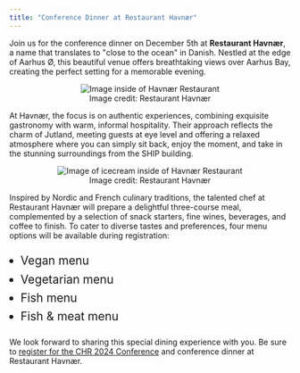 ```yaml
---
title: "Conference Dinner at Restaurant Havnær"
---
```

<style>
    img {
        max-height: 400px;
        max-width: 100%;
    }

    figure {
            text-align: center;
            margin: 0; 
        }
    figcaption {
        text-align: center;
    }

</style>

Join us for the conference dinner on December 5th at **Restaurant Havnær**, a name that translates to "close to the ocean" in Danish. Nestled at the edge of Aarhus Ø, this beautiful venue offers breathtaking views over Aarhus Bay, creating the perfect setting for a memorable evening.

<figure>
    <img src="/images/venue/havnær-lokale.jpg" alt="Image inside of Havnær Restaurant">
    <figcaption>Image credit: Restaurant Havnær</figcaption>
</figure>

At Havnær, the focus is on authentic experiences, combining exquisite gastronomy with warm, informal hospitality. Their approach reflects the charm of Jutland, meeting guests at eye level and offering a relaxed atmosphere where you can simply sit back, enjoy the moment, and take in the stunning surroundings from the SHIP building.


<figure>
    <img src="/images/venue/havnær-karryis-og-sovs.jpg" alt="Image of icecream inside of Havnær Restaurant">
    <figcaption>Image credit: Restaurant Havnær</figcaption>
</figure>

Inspired by Nordic and French culinary traditions, the talented chef at Restaurant Havnær will prepare a delightful three-course meal, complemented by a selection of snack starters, fine wines, beverages, and coffee to finish. To cater to diverse tastes and preferences, four menu options will be available during registration:

<ul style="font-size: 1.3rem; line-height: 1.6; padding-left: 20px;">
    <li>Vegan menu</li>
    <li>Vegetarian menu</li>
    <li>Fish menu</li>
    <li>Fish & meat menu</li>
</ul>

We look forward to sharing this special dining experience with you. Be sure to [register for the CHR 2024 Conference](https://events.au.dk/chr2024/) and conference dinner at Restaurant Havnær.
